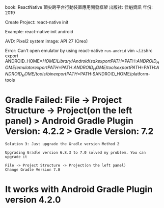 book:
  ReactNative 頂尖跨平台行動裝置應用開發框架
出版社:
  佳魁資訊
年份:
  2019


Create Project:
  react-native init <project-name>

Example:
  react-native init android


AVD:
  Pixel2
  system image: API 27 (Oreo)

Error:
Can't open emulator by using react-native `run-andrid`
  vim ~/.zshrc
    export ANDROID_HOME=$HOME/Library/Android/sdk
    export PATH=$PATH:$ANDROID_HOME/emulator
    export PATH=$PATH:$ANDROID_HOME/tools
    export PATH=$PATH:$ANDROID_HOME/tools/bin
    export PATH=$PATH:$ANDROID_HOME/platform-tools

Gradle Failed:
    File -> Project Structure -> Project(on the left panel)
    > Android Gradle Plugin Version: 4.2.2
    > Gradle Version: 7.2
================================================================================
    Solution 3: Just upgrade the Gradle version Method 2

    Upgrading Gradle version 6.8.3 to 7.0 solved my problem. You can upgrade it

    File -> Project Structure -> Project(on the left panel)
    Change Gradle Version 7.0
It works with Android Gradle Plugin version 4.2.0
================================================================================
